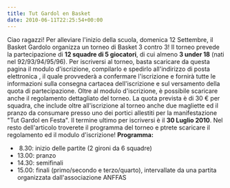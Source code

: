 ```yaml
---
title: Tut Gardol en Basket
date: 2010-06-11T22:25:54+00:00
---
```

Ciao ragazzi! Per alleviare l'inizio della scuola, domenica 12 Settembre, il Basket Gardolo organizza un torneo di Basket 3 contro 3! Il torneo prevede la partecipazione di **12 squadre di 5 giocatori**, di cui almeno **3 under 18** (nati nel 92/93/94/95/96). Per iscriversi al torneo, basta scaricare da questa pagina il modulo d'iscrizione, compilarlo e spedirlo all'indirizzo di posta elettronica , il quale provvederà a confermare l'iscrizione e fornirà tutte le informazioni sulla consegna cartacea dell'iscrizione e sul versamento della quota di partecipazione. Oltre al modulo d'iscrizione, è possibile scaricare anche il regolamento dettagliato del torneo. La quota prevista è di 30 € per squadra, che include oltre all'iscrizione al torneo anche due magliette ed il pranzo da consumare presso uno dei portici allestiti per la manifestazione "Tut Gardol en Festa". Il termine ultimo per iscriversi è il **30 Luglio 2010**. Nel resto dell'articolo troverete il programma del torneo e ptrete scaricare il regolamento ed il modulo d'iscrizione!
**Programma:**
*  8.30: inizio delle partite (2 gironi da 6 squadre)
* 13.00: pranzo 
* 14.30: semifinali
* 15.00: finali (primo/secondo e terzo/quarto), intervallate da una partita organizzata dall'associazione ANFFAS